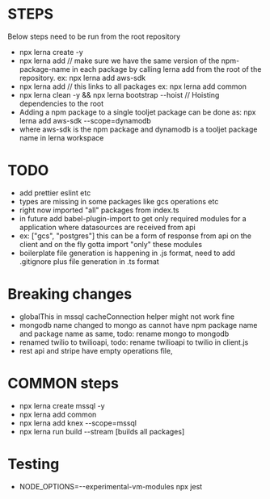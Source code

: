 # STEPS

Below steps need to be run from the root repository

- npx lerna create <package-name> -y
- npx lerna add <npm-page-name> // make sure we have the same version of the npm-package-name in each package by calling lerna add from the root of the repository. ex: npx lerna add aws-sdk
- npx lerna add <package-name> // this links <package-name> to all packages ex: npx lerna add common
- npx lerna clean -y && npx lerna bootstrap --hoist // Hoisting dependencies to the root
- Adding a npm package to a single tooljet package can be done as: npx lerna add aws-sdk --scope=dynamodb
- where aws-sdk is the npm package and dynamodb is a tooljet package name in lerna workspace

# TODO
- add prettier eslint etc
- types are missing in some packages like gcs operations etc
- right now imported "all" packages from index.ts
- in future add babel-plugin-import to get only required modules for a application where datasources are received from api
- ex: ["gcs", "postgres"] this can be a form of response from api on the client and on the fly gotta import "only" these modules
- boilerplate file generation is happening in .js format, need to add .gitignore plus file generation in .ts format 

# Breaking changes
- globalThis in mssql cacheConnection helper might not work fine
- mongodb name changed to mongo as cannot have npm package name and package name as same, todo: rename mongo to mongodb
- renamed twilio to twilioapi, todo: rename twilioapi to twilio in client.js
- rest api and stripe have empty operations file, 

# COMMON steps
- npx lerna create mssql -y   
- npx lerna add common 
- npx lerna add knex --scope=mssql
- npx lerna run build --stream [builds all packages]

# Testing
- NODE_OPTIONS=--experimental-vm-modules npx jest
